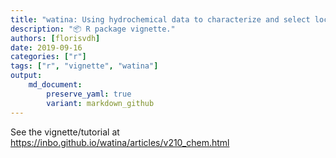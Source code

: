 ```yaml
---
title: "watina: Using hydrochemical data to characterize and select locations"
description: "📦 R package vignette."
authors: [florisvdh]
date: 2019-09-16
categories: ["r"]
tags: ["r", "vignette", "watina"]
output: 
    md_document:
        preserve_yaml: true
        variant: markdown_github
---
```


See the vignette/tutorial at <https://inbo.github.io/watina/articles/v210_chem.html>
